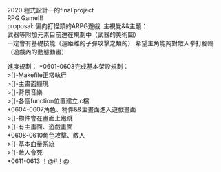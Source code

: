 2020 程式設計一的final project  
RPG Game!!!  
proposal:
偏向打怪類的ARPG遊戲. 
主視覺&&主題：  
武器等附加元素目前還在規劃中（武器的美術圖）  
一定會有基礎技能（遠距離的子彈攻擊之類的） 
希望主角能夠對敵人拳打腳踢（遊戲內的動態動畫） 


進度規劃：
*0601-0603完成基本架設規劃：  
		>[]-Makefile正常執行  
		>[]-主畫面顯現  
		>[]-背景音樂  
		>[]-各個function位置建立.c檔  
*0604-0607角色、物件&&主畫面進入遊戲畫面  
		>[]-物件會在畫面上跑跳  
		>[]-有主畫面、遊戲畫面  
*0608-0610角色攻擊、敵人  
		>[]-基本血量系統  
		>[]-敵人會死  
*0611-0613 ！@#！@  
		
